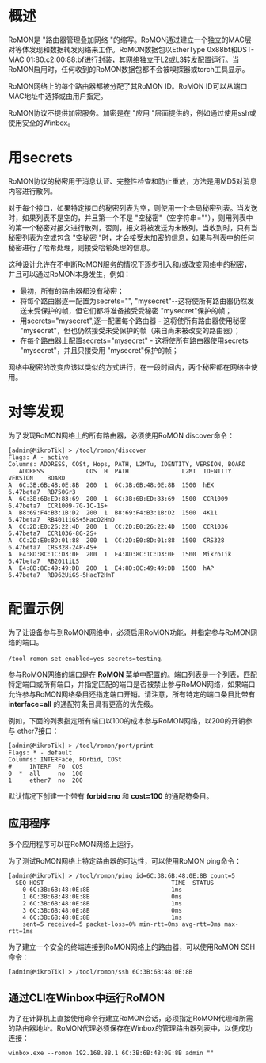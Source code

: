 <!--
 * @Author: be-engineer 41234995@qq.com
 * @Date: 2023-05-08 22:54:30
 * @LastEditors: be-engineer 41234995@qq.com
 * @LastEditTime: 2023-05-16 18:34:56
 * @FilePath: /MikroTik-doc-cn/source/Management_tools/RoMON/content.md
 * @Description: 这是默认设置,请设置`customMade`, 打开koroFileHeader查看配置 进行设置: https://github.com/OBKoro1/koro1FileHeader/wiki/%E9%85%8D%E7%BD%AE
-->
# 概述

RoMON是 "路由器管理叠加网络 "的缩写。RoMON通过建立一个独立的MAC层对等体发现和数据转发网络来工作。RoMON数据包以EtherType 0x88bf和DST-MAC 01:80:c2:00:88:bf进行封装，其网络独立于L2或L3转发配置运行。当RoMON启用时，任何收到的RoMON数据包都不会被嗅探器或torch工具显示。

RoMON网络上的每个路由器都被分配了其RoMON ID。RoMON ID可以从端口MAC地址中选择或由用户指定。

RoMON协议不提供加密服务。加密是在 "应用 "层面提供的，例如通过使用ssh或使用安全的Winbox。

# 用secrets

RoMON协议的秘密用于消息认证、完整性检查和防止重放，方法是用MD5对消息内容进行散列。

对于每个接口，如果特定接口的秘密列表为空，则使用一个全局秘密列表。当发送时，如果列表不是空的，并且第一个不是 "空秘密"（空字符串=""），则用列表中的第一个秘密对报文进行散列，否则，报文将被发送为未散列。当收到时，只有当秘密列表为空或包含 "空秘密 "时，才会接受未加密的信息，如果与列表中的任何秘密进行了哈希处理，则接受哈希处理的信息。

这种设计允许在不中断RoMON服务的情况下逐步引入和/或改变网络中的秘密，并且可以通过RoMON本身发生，例如：

- 最初，所有的路由器都没有秘密；
- 将每个路由器逐一配置为secrets="", "mysecret"--这将使所有路由器仍然发送未受保护的帧，但它们都将准备接受受秘密 "mysecret"保护的帧；
- 用secrets="mysecret",逐一配置每个路由器 - 这将使所有路由器使用秘密 "mysecret"，但也仍然接受未受保护的帧（来自尚未被改变的路由器）；
- 在每个路由器上配置secrets="mysecret" - 这将使所有路由器使用secrets "mysecret"，并且只接受用 "mysecret"保护的帧；

网络中秘密的改变应该以类似的方式进行，在一段时间内，两个秘密都在网络中使用。

# 对等发现

为了发现RoMON网络上的所有路由器，必须使用RoMON discover命令：

```shell
[admin@MikroTik] > /tool/romon/discover
Flags: A - active
Columns: ADDRESS, COSt, Hops, PATH, L2MTu, IDENTITY, VERSION, BOARD
   ADDRESS            COS  H  PATH               L2MT  IDENTITY   VERSION    BOARD             
A  6C:3B:6B:48:0E:8B  200  1  6C:3B:6B:48:0E:8B  1500  hEX        6.47beta7  RB750Gr3          
A  6C:3B:6B:ED:83:69  200  1  6C:3B:6B:ED:83:69  1500  CCR1009    6.47beta7  CCR1009-7G-1C-1S+ 
A  B8:69:F4:B3:1B:D2  200  1  B8:69:F4:B3:1B:D2  1500  4K11       6.47beta7  RB4011iGS+5HacQ2HnD
A  CC:2D:E0:26:22:4D  200  1  CC:2D:E0:26:22:4D  1500  CCR1036    6.47beta7  CCR1036-8G-2S+    
A  CC:2D:E0:8D:01:88  200  1  CC:2D:E0:8D:01:88  1500  CRS328     6.47beta7  CRS328-24P-4S+    
A  E4:8D:8C:1C:D3:0E  200  1  E4:8D:8C:1C:D3:0E  1500  MikroTik   6.47beta7  RB2011iLS         
A  E4:8D:8C:49:49:DB  200  1  E4:8D:8C:49:49:DB  1500  hAP        6.47beta7  RB962UiGS-5HacT2HnT
```

# 配置示例

为了让设备参与到RoMON网络中，必须启用RoMON功能，并指定参与RoMON网络的端口。

`/tool romon set enabled=yes secrets=testing`.

参与RoMON网络的端口是在 **RoMON** 菜单中配置的。端口列表是一个列表，匹配特定端口或所有端口，并指定匹配的端口是否被禁止参与RoMON网络，如果端口允许参与RoMON网络条目还指定端口开销。请注意，所有特定的端口条目比带有 **interface=all** 的通配符条目具有更高的优先级。

例如，下面的列表指定所有端口以100的成本参与RoMON网络，以200的开销参与 ether7接口：

```shell
[admin@MikroTik] > /tool/romon/port/print
Flags: * - default
Columns: INTERFace, FOrbid, COSt
#     INTERF  FO  COS
0  *  all     no  100
1     ether7  no  200
```

默认情况下创建一个带有 **forbid=no** 和 **cost=100** 的通配符条目。

## 应用程序

多个应用程序可以在RoMON网络上运行。

为了测试RoMON网络上特定路由器的可达性，可以使用RoMON ping命令：

```shell
[admin@MikroTik] > /tool/romon/ping id=6C:3B:6B:48:0E:8B count=5
  SEQ HOST                                    TIME  STATUS                                                   
    0 6C:3B:6B:48:0E:8B                       1ms                                                            
    1 6C:3B:6B:48:0E:8B                       0ms                                                            
    2 6C:3B:6B:48:0E:8B                       1ms                                                            
    3 6C:3B:6B:48:0E:8B                       0ms                                                            
    4 6C:3B:6B:48:0E:8B                       1ms                                                            
    sent=5 received=5 packet-loss=0% min-rtt=0ms avg-rtt=0ms max-rtt=1ms
```

为了建立一个安全的终端连接到RoMON网络上的路由器，可以使用RoMON SSH命令：

`[admin@MikroTik] > /tool/romon/ssh 6C:3B:6B:48:0E:8B`

## 通过CLI在Winbox中运行RoMON

为了在计算机上直接使用命令行建立RoMON会话，必须指定RoMON代理和所需的路由器地址。RoMON代理必须保存在Winbox的管理路由器列表中，以便成功连接：

`winbox.exe --romon 192.168.88.1 6C:3B:6B:48:0E:8B admin ""`